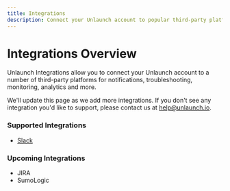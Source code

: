 ```yaml
---
title: Integrations
description: Connect your Unlaunch account to popular third-party platforms for messaging, logging, monitoring and more.
---
```


# Integrations Overview

Unlaunch Integrations allow you to connect your Unlaunch account to a number of third-party platforms for notifications, troubleshooting, monitoring, analytics and more.

We'll update this page as we add more integrations. If you don't see any integration you'd like to support, please contact us at help@unlaunch.io.

### Supported Integrations
 - [Slack](slack)


### Upcoming Integrations
 - JIRA
 - SumoLogic